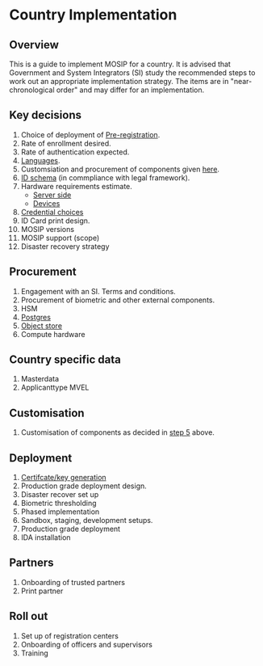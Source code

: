 # Country Implementation

## Overview
This is a guide to implement MOSIP for a country. It is advised that Government and System Integrators (SI) study the recommended steps to work out an appropriate implementation strategy. The items are in "near-chronological order" and may differ for an implementation.

## Key decisions
1. Choice of deployment of [Pre-registration](id-lifecycle-management.md#pre-registration).
2. Rate of enrollment desired.
3. Rate of authentication expected.
4. [Languages](module-configuration.md#languages).
5. Customsiation and procurement of components given [here](reference-implementations.md).
5. [ID schema](id-schema.md) (in commpliance with legal framework).
6. Hardware requirements estimate. 
    * [Server side](server-hardware-requirements.md)
    * [Devices](biometric-devices.md#devices-calculator)
7. [Credential choices](id-repository.md#credential-types)
9. ID Card print design.
9. MOSIP versions
10. MOSIP support (scope)
11. Disaster recovery strategy

## Procurement
1. Engagement with an SI. Terms and conditions.
1. Procurement of biometric and other external components.
1. HSM
1. [Postgres](storage.md#postgres-db)
1. [Object store](storage.md#object-store)
1. Compute hardware

## Country specific data
1. Masterdata 
1. Applicanttype MVEL

## Customisation
1. Customisation of components as decided in [step 5](key-decisions) above.

## Deployment
1. [Certifcate/key generation](keys.md)
1. Production grade deployment design. 
1. Disaster recover set up
1. Biometric thresholding
1. Phased implementation 
1. Sandbox, staging, development setups.
1. Production grade deployment
1. IDA installation

## Partners
1. Onboarding of trusted partners
1. Print partner

## Roll out
1. Set up of registration centers
1. Onboarding of officers and supervisors
1. Training

 

